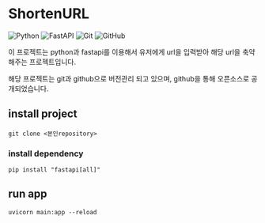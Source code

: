 # ShortenURL

![Python](https://img.shields.io/badge/python-3670A0?style=for-the-badge&logo=python&logoColor=ffdd54)
![FastAPI](https://img.shields.io/badge/FastAPI-005571?style=for-the-badge&logo=fastapi)
![Git](https://img.shields.io/badge/git-%23F05033.svg?style=for-the-badge&logo=git&logoColor=white)
![GitHub](https://img.shields.io/badge/github-%23121011.svg?style=for-the-badge&logo=github&logoColor=white)


이 프로젝트는 python과 fastapi를 이용해서 유저에게 url을 입력받아 해당 url을 축약해주는 프로젝트입니다.

해당 프로젝트는 git과 github으로 버전관리 되고 있으며, github을 통해 오픈소스로 공개되었습니다.

## install project
    git clone <본인repository>

### install dependency
    pip install "fastapi[all]"

## run app
    uvicorn main:app --reload